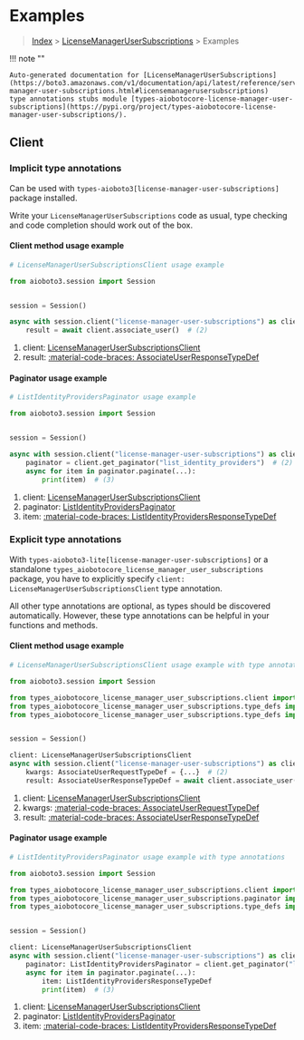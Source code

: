 # Examples

> [Index](../README.md) > [LicenseManagerUserSubscriptions](./README.md) > Examples

!!! note ""

    Auto-generated documentation for [LicenseManagerUserSubscriptions](https://boto3.amazonaws.com/v1/documentation/api/latest/reference/services/license-manager-user-subscriptions.html#licensemanagerusersubscriptions)
    type annotations stubs module [types-aiobotocore-license-manager-user-subscriptions](https://pypi.org/project/types-aiobotocore-license-manager-user-subscriptions/).

## Client

### Implicit type annotations

Can be used with `types-aioboto3[license-manager-user-subscriptions]` package installed.

Write your `LicenseManagerUserSubscriptions` code as usual,
type checking and code completion should work out of the box.



#### Client method usage example

```python
# LicenseManagerUserSubscriptionsClient usage example

from aioboto3.session import Session


session = Session()

async with session.client("license-manager-user-subscriptions") as client:  # (1)
    result = await client.associate_user()  # (2)
```

1. client: [LicenseManagerUserSubscriptionsClient](./client.md)
2. result: [:material-code-braces: AssociateUserResponseTypeDef](./type_defs.md#associateuserresponsetypedef)



#### Paginator usage example

```python
# ListIdentityProvidersPaginator usage example

from aioboto3.session import Session


session = Session()

async with session.client("license-manager-user-subscriptions") as client:  # (1)
    paginator = client.get_paginator("list_identity_providers")  # (2)
    async for item in paginator.paginate(...):
        print(item)  # (3)
```

1. client: [LicenseManagerUserSubscriptionsClient](./client.md)
2. paginator: [ListIdentityProvidersPaginator](./paginators.md#listidentityproviderspaginator)
3. item: [:material-code-braces: ListIdentityProvidersResponseTypeDef](./type_defs.md#listidentityprovidersresponsetypedef)




### Explicit type annotations

With `types-aioboto3-lite[license-manager-user-subscriptions]`
or a standalone `types_aiobotocore_license_manager_user_subscriptions` package, you have to explicitly specify
`client: LicenseManagerUserSubscriptionsClient` type annotation.

All other type annotations are optional, as types should be discovered automatically.
However, these type annotations can be helpful in your functions and methods.


#### Client method usage example

```python
# LicenseManagerUserSubscriptionsClient usage example with type annotations

from aioboto3.session import Session

from types_aiobotocore_license_manager_user_subscriptions.client import LicenseManagerUserSubscriptionsClient
from types_aiobotocore_license_manager_user_subscriptions.type_defs import AssociateUserResponseTypeDef
from types_aiobotocore_license_manager_user_subscriptions.type_defs import AssociateUserRequestTypeDef


session = Session()

client: LicenseManagerUserSubscriptionsClient
async with session.client("license-manager-user-subscriptions") as client:  # (1)
    kwargs: AssociateUserRequestTypeDef = {...}  # (2)
    result: AssociateUserResponseTypeDef = await client.associate_user(**kwargs)  # (3)
```

1. client: [LicenseManagerUserSubscriptionsClient](./client.md)
2. kwargs: [:material-code-braces: AssociateUserRequestTypeDef](./type_defs.md#associateuserrequesttypedef)
3. result: [:material-code-braces: AssociateUserResponseTypeDef](./type_defs.md#associateuserresponsetypedef)



#### Paginator usage example

```python
# ListIdentityProvidersPaginator usage example with type annotations

from aioboto3.session import Session

from types_aiobotocore_license_manager_user_subscriptions.client import LicenseManagerUserSubscriptionsClient
from types_aiobotocore_license_manager_user_subscriptions.paginator import ListIdentityProvidersPaginator
from types_aiobotocore_license_manager_user_subscriptions.type_defs import ListIdentityProvidersResponseTypeDef


session = Session()

client: LicenseManagerUserSubscriptionsClient
async with session.client("license-manager-user-subscriptions") as client:  # (1)
    paginator: ListIdentityProvidersPaginator = client.get_paginator("list_identity_providers")  # (2)
    async for item in paginator.paginate(...):
        item: ListIdentityProvidersResponseTypeDef
        print(item)  # (3)
```

1. client: [LicenseManagerUserSubscriptionsClient](./client.md)
2. paginator: [ListIdentityProvidersPaginator](./paginators.md#listidentityproviderspaginator)
3. item: [:material-code-braces: ListIdentityProvidersResponseTypeDef](./type_defs.md#listidentityprovidersresponsetypedef)




